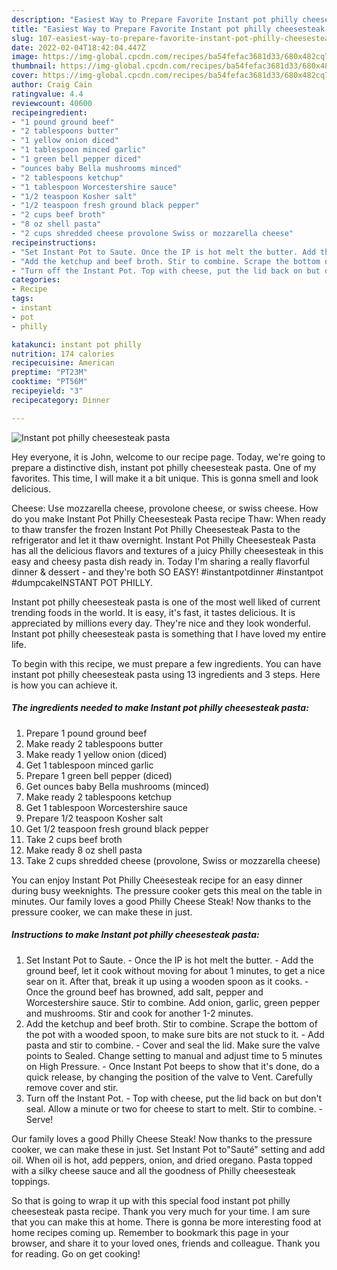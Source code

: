 ```yaml
---
description: "Easiest Way to Prepare Favorite Instant pot philly cheesesteak pasta"
title: "Easiest Way to Prepare Favorite Instant pot philly cheesesteak pasta"
slug: 107-easiest-way-to-prepare-favorite-instant-pot-philly-cheesesteak-pasta
date: 2022-02-04T18:42:04.447Z
image: https://img-global.cpcdn.com/recipes/ba54fefac3681d33/680x482cq70/instant-pot-philly-cheesesteak-pasta-recipe-main-photo.jpg
thumbnail: https://img-global.cpcdn.com/recipes/ba54fefac3681d33/680x482cq70/instant-pot-philly-cheesesteak-pasta-recipe-main-photo.jpg
cover: https://img-global.cpcdn.com/recipes/ba54fefac3681d33/680x482cq70/instant-pot-philly-cheesesteak-pasta-recipe-main-photo.jpg
author: Craig Cain
ratingvalue: 4.4
reviewcount: 40600
recipeingredient:
- "1 pound ground beef"
- "2 tablespoons butter"
- "1 yellow onion diced"
- "1 tablespoon minced garlic"
- "1 green bell pepper diced"
- "ounces baby Bella mushrooms minced"
- "2 tablespoons ketchup"
- "1 tablespoon Worcestershire sauce"
- "1/2 teaspoon Kosher salt"
- "1/2 teaspoon fresh ground black pepper"
- "2 cups beef broth"
- "8 oz shell pasta"
- "2 cups shredded cheese provolone Swiss or mozzarella cheese"
recipeinstructions:
- "Set Instant Pot to Saute. Once the IP is hot melt the butter. Add the ground beef, let it cook without moving for about 1 minutes, to get a nice sear on it. After that, break it up using a wooden spoon as it cooks. Once the ground beef has browned, add salt, pepper and Worcestershire sauce. Stir to combine. Add onion, garlic, green pepper and mushrooms. Stir and cook for another 1-2 minutes."
- "Add the ketchup and beef broth. Stir to combine. Scrape the bottom of the pot with a wooded spoon, to make sure bits are not stuck to it. Add pasta and stir to combine. Cover and seal the lid. Make sure the valve points to Sealed. Change setting to manual and adjust time to 5 minutes on High Pressure. Once Instant Pot beeps to show that it&#39;s done, do a quick release, by changing the position of the valve to Vent. Carefully remove cover and stir."
- "Turn off the Instant Pot. Top with cheese, put the lid back on but don&#39;t seal. Allow a minute or two for cheese to start to melt. Stir to combine. Serve!"
categories:
- Recipe
tags:
- instant
- pot
- philly

katakunci: instant pot philly 
nutrition: 174 calories
recipecuisine: American
preptime: "PT23M"
cooktime: "PT56M"
recipeyield: "3"
recipecategory: Dinner

---
```



![Instant pot philly cheesesteak pasta](https://img-global.cpcdn.com/recipes/ba54fefac3681d33/680x482cq70/instant-pot-philly-cheesesteak-pasta-recipe-main-photo.jpg)

Hey everyone, it is John, welcome to our recipe page. Today, we're going to prepare a distinctive dish, instant pot philly cheesesteak pasta. One of my favorites. This time, I will make it a bit unique. This is gonna smell and look delicious.

Cheese: Use mozzarella cheese, provolone cheese, or swiss cheese. How do you make Instant Pot Philly Cheesesteak Pasta recipe Thaw: When ready to thaw transfer the frozen Instant Pot Philly Cheesesteak Pasta to the refrigerator and let it thaw overnight. Instant Pot Philly Cheesesteak Pasta has all the delicious flavors and textures of a juicy Philly cheesesteak in this easy and cheesy pasta dish ready in. Today I&#39;m sharing a really flavorful dinner &amp; dessert - and they&#39;re both SO EASY! #instantpotdinner #instantpot #dumpcakeINSTANT POT PHILLY.

Instant pot philly cheesesteak pasta is one of the most well liked of current trending foods in the world. It is easy, it's fast, it tastes delicious. It is appreciated by millions every day. They're nice and they look wonderful. Instant pot philly cheesesteak pasta is something that I have loved my entire life.


To begin with this recipe, we must prepare a few ingredients. You can have instant pot philly cheesesteak pasta using 13 ingredients and 3 steps. Here is how you can achieve it.

<!--inarticleads1-->

##### The ingredients needed to make Instant pot philly cheesesteak pasta:

1. Prepare 1 pound ground beef
1. Make ready 2 tablespoons butter
1. Make ready 1 yellow onion (diced)
1. Get 1 tablespoon minced garlic
1. Prepare 1 green bell pepper (diced)
1. Get ounces baby Bella mushrooms (minced)
1. Make ready 2 tablespoons ketchup
1. Get 1 tablespoon Worcestershire sauce
1. Prepare 1/2 teaspoon Kosher salt
1. Get 1/2 teaspoon fresh ground black pepper
1. Take 2 cups beef broth
1. Make ready 8 oz shell pasta
1. Take 2 cups shredded cheese (provolone, Swiss or mozzarella cheese)


You can enjoy Instant Pot Philly Cheesesteak recipe for an easy dinner during busy weeknights. The pressure cooker gets this meal on the table in minutes. Our family loves a good Philly Cheese Steak! Now thanks to the pressure cooker, we can make these in just. 

<!--inarticleads2-->

##### Instructions to make Instant pot philly cheesesteak pasta:

1. Set Instant Pot to Saute. - Once the IP is hot melt the butter. - Add the ground beef, let it cook without moving for about 1 minutes, to get a nice sear on it. After that, break it up using a wooden spoon as it cooks. - Once the ground beef has browned, add salt, pepper and Worcestershire sauce. Stir to combine. Add onion, garlic, green pepper and mushrooms. Stir and cook for another 1-2 minutes.
1. Add the ketchup and beef broth. Stir to combine. Scrape the bottom of the pot with a wooded spoon, to make sure bits are not stuck to it. - Add pasta and stir to combine. - Cover and seal the lid. Make sure the valve points to Sealed. Change setting to manual and adjust time to 5 minutes on High Pressure. - Once Instant Pot beeps to show that it&#39;s done, do a quick release, by changing the position of the valve to Vent. Carefully remove cover and stir.
1. Turn off the Instant Pot. - Top with cheese, put the lid back on but don&#39;t seal. Allow a minute or two for cheese to start to melt. Stir to combine. - Serve!


Our family loves a good Philly Cheese Steak! Now thanks to the pressure cooker, we can make these in just. Set Instant Pot to&#34;Sauté&#34; setting and add oil. When oil is hot, add peppers, onion, and dried oregano. Pasta topped with a silky cheese sauce and all the goodness of Philly cheesesteak toppings. 

So that is going to wrap it up with this special food instant pot philly cheesesteak pasta recipe. Thank you very much for your time. I am sure that you can make this at home. There is gonna be more interesting food at home recipes coming up. Remember to bookmark this page in your browser, and share it to your loved ones, friends and colleague. Thank you for reading. Go on get cooking!
